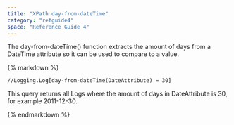 ```yaml
---
title: "XPath day-from-dateTime"
category: "refguide4"
space: "Reference Guide 4"
---
```

The day-from-dateTime() function extracts the amount of days from a DateTime attribute so it can be used to compare to a value.

<div class="alert alert-info">{% markdown %}

```
//Logging.Log[day-from-dateTime(DateAttribute) = 30]

```

This query returns all Logs where the amount of days in DateAttribute is 30, for example 2011-12-30\.

{% endmarkdown %}</div>